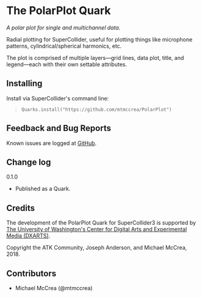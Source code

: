 The PolarPlot Quark
===================
_A polar plot for single and multichannel data._

Radial plotting for SuperCollider, useful for plotting things like microphone patterns, cylindrical/spherical harmonics, etc.

The plot is comprised of multiple layers—grid lines, data plot, title, and legend—each with their own settable attributes.

Installing
----------

Install via SuperCollider's command line:

>`Quarks.install("https://github.com/mtmccrea/PolarPlot")`

Feedback and Bug Reports
------------------------

Known issues are logged at
[GitHub](https://github.com/mtmccrea/PolarPlot/issues).


Change log
----------

0.1.0
- Published as a Quark.

Credits
-------

The development of the PolarPlot Quark for SuperCollider3 is supported
by
[The University of Washington's Center for Digital Arts and Experimental Media (DXARTS)](https://dxarts.washington.edu/).
&nbsp;

Copyright the ATK Community, Joseph Anderson, and Michael McCrea, 2018.


Contributors
------------

*  Michael McCrea (@mtmccrea)
